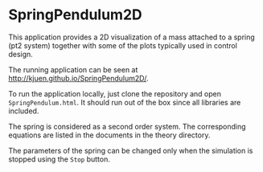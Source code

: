 SpringPendulum2D
================

This application provides a 2D visualization of a mass attached to a
spring (pt2 system) together with some of the  plots typically used in
control design.

The running application can be seen at
<http://kjuen.github.io/SpringPendulum2D/>.

To run the application locally, just clone the repository and open
`SpringPendulum.html`. It should run out of the box since all libraries
are included.

The spring is considered as a second order system.  The corresponding
equations are listed in the documents in the theory directory.

The parameters of the spring can be changed only when the simulation
is stopped using the `Stop` button.
